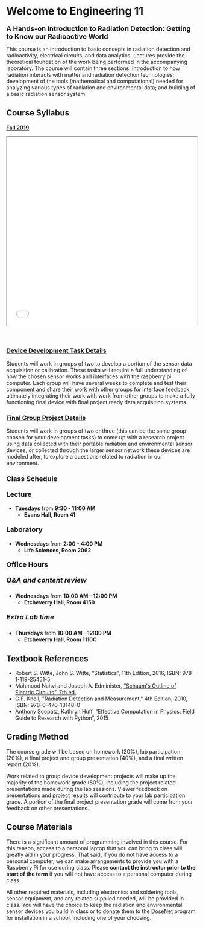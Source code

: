 # Welcome to Engineering 11
**<font size="+1"> A Hands-on Introduction to Radiation Detection: Getting to Know our Radioactive World</font>**

This course is an introduction to basic concepts in radiation detection and radioactivity, electrical circuits, and data analytics. Lectures provide the theoretical foundation of the work being performed in the accompanying laboratory. The course will contain three sections: introduction to how radiation interacts with matter and radiation detection technologies; development of the tools (mathematical and computational) needed for analyzing various types of radiation and environmental data; and building of a basic radiation sensor system.

## Course Syllabus

[**Fall 2019**](syllabus_2019.html)
<iframe src="syllabus_2019.html" width="100%" height="500px">
</iframe>

&nbsp;

### [Device Development Task Details](device_project_details.html)
Students will work in groups of two to develop a portion of the sensor data acquisition or calibration. These tasks will require a full understanding of how the chosen sensor works and interfaces with the raspberry pi computer. Each group will have several weeks to complete and test their component and share their work with other groups for interface feedback, ultimately integrating their work with work from other groups to make a fully functioning final device with final project ready data acquisition systems.

### [Final Group Project Details](final_project_details.html)
Students will work in groups of two or three (this can be the same group chosen for your development tasks) to come up with a research project using data collected with their portable radiation and environmental sensor devices, or collected through the larger sensor network these devices are modeled after, to explore a questions related to radiation in our environment.

### <font size="+1">Class Schedule</font>
#### <font size="+1">Lecture</font>
* **Tuesdays** from **9:30 - 11:00 AM**  
  * **Evans Hall, Room 41**

#### <font size="+1">Laboratory</font>
* **Wednesdays** from **2:00 - 4:00 PM**  
  * **Life Sciences, Room 2062**  

#### <font size="+1">Office Hours</font>
##### <font size="+1">Q&A and content review</font>
* **Wednesdays** from **10:00 AM - 12:00 PM**  
  * **Etcheverry Hall, Room 4159**  

##### <font size="+1">Extra Lab time</font>
* **Thursdays** from **10:00 AM - 12:00 PM**  
  * **Etcheverry Hall, Room 1110C**  

## Textbook References
- Robert S. Witte, John S. Witte, “Statistics”, 11th Edition, 2016, ISBN: 978-1-119-25451-5
- Mahmood Nahvi and Joseph A. Edminister, [“Schaum's Outline of Electric Circuits”, 7th ed.](https://www.accessengineeringlibrary.com/browse/schaums-outline-of-electric-circuits-seventh-edition)
- G.F. Knoll, "Radiation Detection and Measurement," 4th Edition, 2010, ISBN: 978-0-470-13148-0
- Anthony Scopatz, Kathryn Huff, “Effective Computation in Physics: Field Guide to Research with Python”, 2015

## Grading Method

The course grade will be based on homework (20%), lab participation (20%), a final project and group presentation (40%), and a final written report (20%).

Work related to group device development projects will make up the majority of the homework grade (80%), including the project related presentations made during the lab sessions. Viewer feedback on presentations and project results will contribute to your lab participation grade. A portion of the final project presentation grade will come from your feedback on other presentations.

## Course Materials

There is a significant amount of programming involved in this course. For this reason, access to a personal laptop that you can bring to class will greatly aid in your progress. That said, if you do not have access to a personal computer, we can make arrangements to provide you with a Raspberry Pi for use during class. Please **contact the instructor prior to the start of the term** if you will not have access to a personal computer during class. 

All other required materials, including electronics and soldering tools, sensor equipment, and any related supplied needed, will be provided in class. You will have the choice to keep the radiation and environmental sensor devices you build in class or to donate them to the [DoseNet](https://radwatch.berkeley.edu/dosenet/map) program for installation in a school, including one of your choosing.


